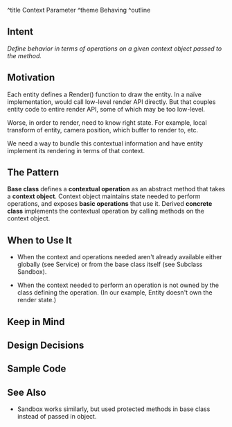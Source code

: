^title Context Parameter
^theme Behaving
^outline

## Intent
*Define behavior in terms of operations on a given context object
passed to the method.*

## Motivation
Each entity defines a Render() function to draw the entity. In a
na&iuml;ve implementation, would call low-level render API directly.
But that couples entity code to entire render API, some of which may
be too low-level.

Worse, in order to render, need to know right state. For example,
local transform of entity, camera position, which buffer to render to,
etc.

We need a way to bundle this contextual information and have entity
implement its rendering in terms of that context.

## The Pattern
**Base class** defines a **contextual operation** as an abstract
method that takes a **context object**. Context object maintains state
needed to perform operations, and exposes **basic operations** that
use it. Derived **concrete class** implements the contextual operation
by calling methods on the context object.

## When to Use It
* When the context and operations needed aren't already available
  either globally (see Service) or from the base class itself (see
  Subclass Sandbox).

* When the context needed to perform an operation is not owned by the
  class defining the operation. (In our example, Entity doesn't own
  the render state.)

## Keep in Mind

## Design Decisions

## Sample Code

## See Also

*   Sandbox works similarly, but used protected methods in base class
    instead of passed in object.